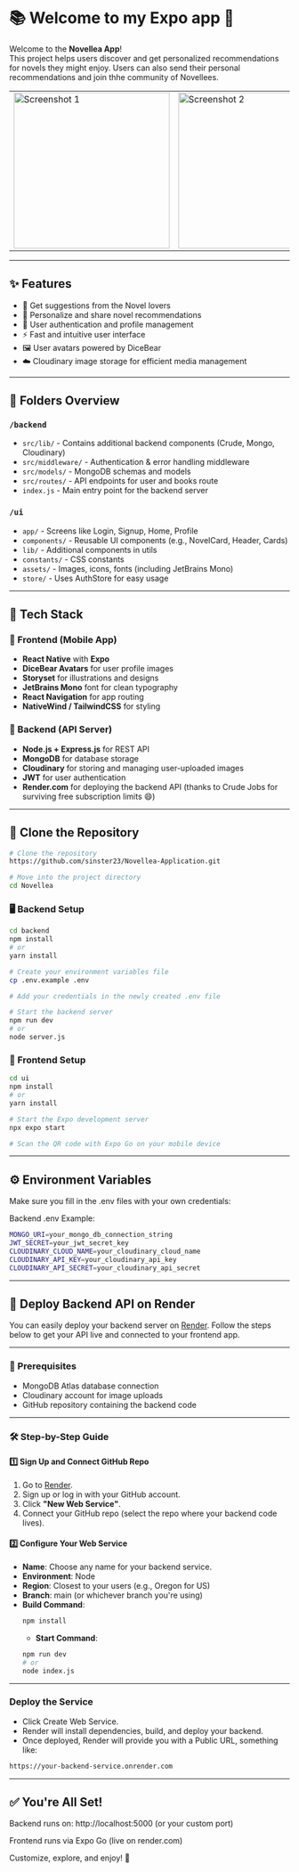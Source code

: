 # 📚 Welcome to my Expo app 👋

Welcome to the **Novellea App**!  
This project helps users discover and get personalized recommendations for novels they might enjoy. 
Users can also send their personal recommendations and join thhe community of Novellees.

<table>
  <tr>
    <td><img src="https://github.com/sinster23/Screenshots/blob/main/novellea-images/p5.jpeg" alt="Screenshot 1" width="280"/></td>
    <td><img src="https://github.com/sinster23/Screenshots/blob/main/novellea-images/p4.jpeg" alt="Screenshot 2" width="280"/></td>
    <td><img src="https://github.com/sinster23/Screenshots/blob/main/novellea-images/p3.jpeg" alt="Screenshot 3" width="280"/></td>
    <td><img src="https://github.com/sinster23/Screenshots/blob/main/novellea-images/p2.jpeg" alt="Screenshot 4" width="280"/></td>
    <td><img src="https://github.com/sinster23/Screenshots/blob/main/novellea-images/p1.jpeg" alt="Screenshot 5" width="280"/></td>
  </tr>
</table>

---

## ✨ Features

- 📖 Get suggestions from the Novel lovers  
- 📝 Personalize and share novel recommendations  
- 🔐 User authentication and profile management  
- ⚡ Fast and intuitive user interface  
- 🖼️ User avatars powered by DiceBear  
- ☁️ Cloudinary image storage for efficient media management  

---

## 📁 Folders Overview

### `/backend`
- `src/lib/` - Contains additional backend components (Crude, Mongo, Cloudinary)  
- `src/middleware/` - Authentication & error handling middleware  
- `src/models/` - MongoDB schemas and models  
- `src/routes/` - API endpoints for user and books route  
- `index.js` - Main entry point for the backend server  

### `/ui`
- `app/` - Screens like Login, Signup, Home, Profile  
- `components/` - Reusable UI components (e.g., NovelCard, Header, Cards)  
- `lib/` - Additional components in utils  
- `constants/` - CSS constants  
- `assets/` - Images, icons, fonts (including JetBrains Mono)  
- `store/` - Uses AuthStore for easy usage  

---

## 🚀 Tech Stack

### 🔹 Frontend (Mobile App)
- **React Native** with **Expo**  
- **DiceBear Avatars** for user profile images  
- **Storyset** for illustrations and designs  
- **JetBrains Mono** font for clean typography  
- **React Navigation** for app routing  
- **NativeWind / TailwindCSS** for styling  

### 🔹 Backend (API Server)
- **Node.js + Express.js** for REST API  
- **MongoDB** for database storage  
- **Cloudinary** for storing and managing user-uploaded images  
- **JWT** for user authentication  
- **Render.com** for deploying the backend API (thanks to Crude Jobs for surviving free subscription limits 😄)

---

## 🚀 Clone the Repository

```bash
# Clone the repository
https://github.com/sinster23/Novellea-Application.git

# Move into the project directory
cd Novellea
```
### 🖥️ Backend Setup

```bash
cd backend
npm install
# or
yarn install

# Create your environment variables file
cp .env.example .env

# Add your credentials in the newly created .env file

# Start the backend server
npm run dev
# or
node server.js
```

### 📱 Frontend Setup

```bash
cd ui
npm install
# or
yarn install

# Start the Expo development server
npx expo start

# Scan the QR code with Expo Go on your mobile device
```

---

## ⚙️ Environment Variables
Make sure you fill in the .env files with your own credentials:

Backend .env Example:
```bash
MONGO_URI=your_mongo_db_connection_string
JWT_SECRET=your_jwt_secret_key
CLOUDINARY_CLOUD_NAME=your_cloudinary_cloud_name
CLOUDINARY_API_KEY=your_cloudinary_api_key
CLOUDINARY_API_SECRET=your_cloudinary_api_secret
```
---

## 🚀 Deploy Backend API on Render

You can easily deploy your backend server on [Render](https://render.com). Follow the steps below to get your API live and connected to your frontend app.

---

### 🔧 Prerequisites
- MongoDB Atlas database connection
- Cloudinary account for image uploads
- GitHub repository containing the backend code

---

### 🛠️ Step-by-Step Guide

#### 1️⃣ Sign Up and Connect GitHub Repo
1. Go to [Render](https://render.com/).
2. Sign up or log in with your GitHub account.
3. Click **"New Web Service"**.
4. Connect your GitHub repo (select the repo where your backend code lives).

#### 2️⃣ Configure Your Web Service
- **Name**: Choose any name for your backend service.
- **Environment**: Node
- **Region**: Closest to your users (e.g., Oregon for US)
- **Branch**: main (or whichever branch you're using)
- **Build Command**:
  ```bash
  npm install
  ```
  - **Start Command**:
  ```bash
  npm run dev
  # or
  node index.js
  ```
  
---

### Deploy the Service
- Click Create Web Service.
- Render will install dependencies, build, and deploy your backend.
- Once deployed, Render will provide you with a Public URL, something like:

```bash
https://your-backend-service.onrender.com
```

---

## ✅ You're All Set!
Backend runs on: http://localhost:5000 (or your custom port)

Frontend runs via Expo Go (live on render.com)

Customize, explore, and enjoy! 🎉
